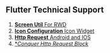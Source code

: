 ## Flutter Technical Support

1. [**Screen Util** For RWD](https://www.796t.com/content/1550547555.html)
2. [**Icon Configuration** Icon Widget](https://juejin.cn/post/6844904085489975310)
3. [**Http Request** Android and IOS](https://ithelp.ithome.com.tw/articles/10259641?sc=iThomeR)
4. [**Conquer Http Request Block*](https://stackoverflow.com/questions/71157863/dart-flutter-http-request-raises-xmlhttprequest-error)